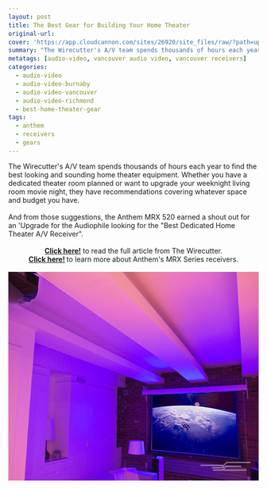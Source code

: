 ```yaml
---
layout: post
title: The Best Gear for Building Your Home Theater
original-url:
cover: 'https://app.cloudcannon.com/sites/26920/site_files/raw/?path=uploads/versions/01-lead-image-home-theater-collective-630---x----630-420x---.jpg&timestamp=1479780290347'
summary: "The Wirecutter's A/V team spends thousands of hours each year to find the best looking and sounding home theater equipment. Whether you have a dedicated theater room planned or want to upgrade your weeknight living room movie night, they have recommendations covering whatever space and budget you have..."
metatags: [audio-video, vancouver audio video, vancouver receivers]
categories:
  - audio-video
  - audio-video-burnaby
  - audio-video-vancouver
  - audio-video-richmond
  - best-home-theater-gear
tags:
  - anthem
  - receivers
  - gears
---
```



<div class="post-body entry-content" id="post-body-4174872115541856377" itemprop="description articleBody">The Wirecutter's A/V team spends thousands of hours each year to find the best looking and sounding home theater equipment. Whether you have a dedicated theater room planned or want to upgrade your weeknight living room movie night, they have recommendations covering whatever space and budget you have.<br /><br />And from those suggestions, the Anthem MRX 520 earned a shout out for an 'Upgrade for the Audiophile looking for the "Best Dedicated Home Theater A/V Receiver".<br />&nbsp;<div style="text-align: center;"><a href="http://thewirecutter.com/reviews/the-best-gear-for-your-home-theater/?utm_source=feedly&amp;utm_medium=feed&amp;utm_campaign=RSS+Feed"><b>Click here!</b></a>&nbsp;to read the full article from The Wirecutter.</div><div style="text-align: center;"><b><a href="http://www.anthemav.com/products-current/series=mrx-series-gen3">Click here!</a>&nbsp;</b>to learn more about Anthem's MRX Series receivers.<br />&nbsp;</div><img alt="" src="/uploads/versions/01-lead-image-home-theater-collective-630---x----630-420x---.jpg" width="630" height="420" /><div class="separator" style="clear: both; text-align: center;">&nbsp;</div><div style="clear: both;">&nbsp;</div></div>